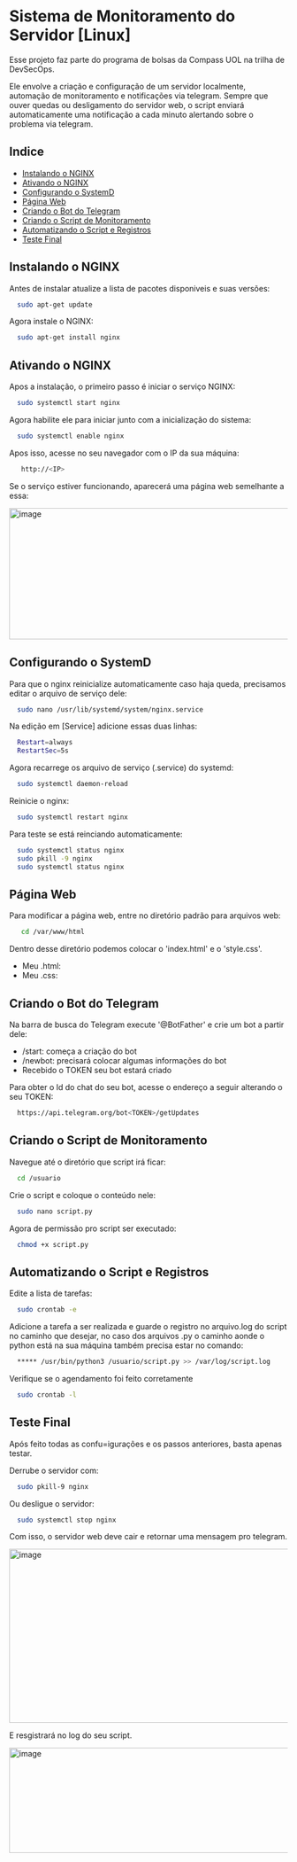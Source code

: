 
# Sistema de Monitoramento do Servidor [Linux]

Esse projeto faz parte do programa de bolsas da Compass UOL na trilha de DevSecOps.

Ele envolve a criação e configuração de um servidor localmente, automação de monitoramento e notificações via telegram. Sempre que ouver quedas ou desligamento do servidor web, o script enviará automaticamente uma notificação a cada minuto alertando sobre o problema via telegram.
## Indice

 - [Instalando o NGINX](#Instalando-o-NGINX)
 - [Ativando o NGINX](#Ativando-o-NGINX)
 - [Configurando o SystemD](#Configurando-o-SystemD)
 - [Página Web](Página-Web)
 - [Criando o Bot do Telegram](#Criando-o-Bot-do-Telegram)
 - [Criando o Script de Monitoramento](#Criando-o-Script-de-Monitoramento)
 - [Automatizando o Script e Registros](#Automatizando-o-Script-e-Registros)
 - [Teste Final](#Teste-Final)


## Instalando o NGINX

Antes de instalar atualize a lista de pacotes disponiveis e suas versões:

```bash
  sudo apt-get update
```

Agora instale o NGINX:

```bash
  sudo apt-get install nginx
```
## Ativando o NGINX

Apos a instalação, o primeiro passo é iniciar o serviço NGINX:

```bash
  sudo systemctl start nginx
```

Agora habilite ele para iniciar junto com a inicialização do sistema:

```bash
  sudo systemctl enable nginx
```

Apos isso, acesse no seu navegador com o IP da sua máquina:

```bash
   http://<IP>
```

Se o serviço estiver funcionando, aparecerá uma página web semelhante a essa:

<img width="598" height="237" alt="image" src="https://github.com/user-attachments/assets/9b156741-ad07-41e6-92e8-982b63ac7e14" />


## Configurando o SystemD

Para que o nginx reinicialize automaticamente caso haja queda, precisamos editar o arquivo de serviço dele:

```bash
  sudo nano /usr/lib/systemd/system/nginx.service 
```

Na edição em [Service] adicione essas duas linhas:

```bash
  Restart=always 
  RestartSec=5s 
```

Agora recarrege os arquivo de serviço (.service) do systemd:

```bash
  sudo systemctl daemon-reload
```

Reinicie o nginx:

```bash
  sudo systemctl restart nginx
```

Para teste se está reinciando automaticamente:

```bash
  sudo systemctl status nginx
  sudo pkill -9 nginx
  sudo systemctl status nginx
```

## Página Web

Para modificar a página web, entre no diretório padrão para arquivos web:

```bash
   cd /var/www/html
```

Dentro desse diretório podemos colocar o 'index.html' e o 'style.css'.

- Meu .html: 
- Meu .css:

## Criando o Bot do Telegram

Na barra de busca do Telegram execute '@BotFather' e crie um bot a partir dele:

  - /start: começa a criação do bot
  - /newbot: precisará colocar algumas informações do bot
  - Recebido o TOKEN seu bot estará criado

Para obter o Id do chat do seu bot, acesse o endereço a seguir alterando o seu TOKEN:

```bash
  https://api.telegram.org/bot<TOKEN>/getUpdates
```

## Criando o Script de Monitoramento

Navegue até o diretório que script irá ficar:

```bash
  cd /usuario
```

Crie o script e coloque o conteúdo nele:

```bash
  sudo nano script.py
```

Agora de permissão pro script ser executado:

```bash
  chmod +x script.py
```

## Automatizando o Script e Registros

Edite a lista de tarefas:

```bash
  sudo crontab -e
```

Adicione a tarefa a ser realizada e guarde o registro no arquivo.log do script no caminho que desejar, no caso dos arquivos .py o caminho aonde o python está na sua máquina também precisa estar no comando:

```bash
  ***** /usr/bin/python3 /usuario/script.py >> /var/log/script.log
```

Verifique se o agendamento foi feito corretamente

```bash
  sudo crontab -l
```

## Teste Final

Após feito todas as confu=igurações e os passos anteriores, basta apenas testar.

Derrube o servidor com:

```bash
  sudo pkill-9 nginx
```

Ou desligue o servidor:

```bash
  sudo systemctl stop nginx
```

Com isso, o servidor web deve cair e retornar uma mensagem pro telegram.

<img width="705" height="314" alt="image" src="https://github.com/user-attachments/assets/5ae2978e-6c28-4d71-bd93-2142ee25de88" /><br>

E resgistrará no log do seu script.

<img width="681" height="190" alt="image" src="https://github.com/user-attachments/assets/a016c866-9585-4540-b38a-4a24ad178300" />



